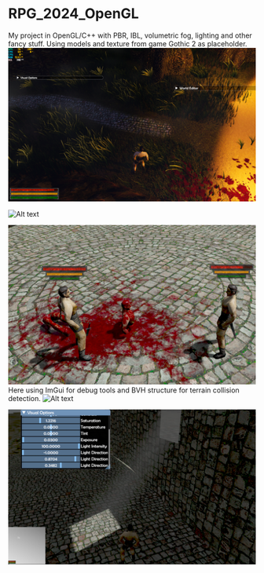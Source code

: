 # RPG_2024_OpenGL
My project in OpenGL/C++ with PBR, IBL, volumetric fog, lighting and other fancy stuff.
Using models and texture from game Gothic 2 as placeholder.
![Alt text](/example4.png?raw=true "example")

![Alt text](/example5.png?raw=true "example")

![Alt text](/example.jpg?raw=true "example")
Here using ImGui for debug tools and BVH structure for terrain collision detection.
![Alt text](/example2.png?raw=true "example")

![Alt text](/example3.jpg?raw=true "example")
